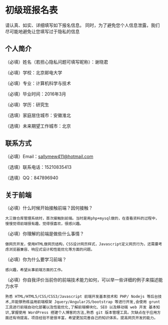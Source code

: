 # 初级班报名表

请认真、如实、详细填写如下报名信息。
同时，为了避免您个人信息泄露，我们尽可能地避免让您填写过于隐私的信息

## 个人简介

（必填）姓名（若担心隐私问题可填写昵称）：谢晓君

（必填）学校：北京邮电大学

（必填）专业：计算机科学与技术

（必填）毕业时间：2016年3月

（必填）学历：研究生

（选填）家庭居住城市：安徽淮北

（选填）未来期望工作城市：北京

## 联系方式

（必填）Email：sallymew411@hotmail.com

（选填）联系电话：15210835413

（选填）QQ：847896940

## 关于前端

（必填）什么时候开始接触前端？因何接触？
	
	大三做仓库管理系统时，首次接触到前端。当时是用php+mysql做的，在查看资料的过程中，慢慢觉得前端很有趣，觉得很喜欢，很感兴趣。

（必填）你理解的前端是做些什么事情？

	做网页开发，使用HTML做网页结构，CSS设计网页样式，Javascript定义网页行为，还需要考虑浏览器兼容、响应式设计和性能优化等方面的问题。

（必填）你为什么要学习前端？

	感兴趣，希望从事前端方面的工作。

（必填）你自我评价当前你的前端技术能力如何，可以举一些详细的例子来描述能力水平

	熟悉 HTML/HTML5/CSS/CSS3/Javascript 前端开发基本技术和 PHP/ Nodejs 等后台技 术,并能够熟练运用前端框架 Jquery/AngularJS/bootstrap 等进行开发,会使用 grunt 工具进行前端自动化部署以及性能优化,了解前端模块化、SEO 以及移动端 web 开发 基本知识,掌握使用 WordPress 搭建个人博客的方法,熟悉 git 版本管理工具。欠缺点在于应用方面还有待提高，项目经验不是很丰富，希望更加完善自己的知识体系，提高网页开发的能力。

